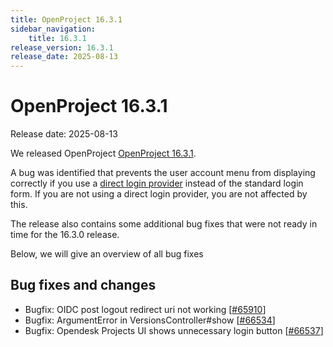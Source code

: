 ```yaml
---
title: OpenProject 16.3.1
sidebar_navigation:
    title: 16.3.1
release_version: 16.3.1
release_date: 2025-08-13
---
```


# OpenProject 16.3.1

Release date: 2025-08-13

We released OpenProject [OpenProject 16.3.1](https://community.openproject.org/versions/2218).

A bug was identified that prevents the user account menu from displaying correctly if you use a [direct login provider](https://www.openproject.org/docs/system-admin-guide/authentication/login-registration-settings/) instead of the standard login form.
If you are not using a direct login provider, you are not affected by this.

The release also contains some additional bug fixes that were not ready in time for the 16.3.0 release.

Below, we will give an overview of all bug fixes

<!--more-->

## Bug fixes and changes

<!-- Warning: Anything within the below lines will be automatically removed by the release script -->
<!-- BEGIN AUTOMATED SECTION -->

- Bugfix: OIDC post logout redirect uri not working \[[#65910](https://community.openproject.org/wp/65910)\]
- Bugfix: ArgumentError in VersionsController#show \[[#66534](https://community.openproject.org/wp/66534)\]
- Bugfix: Opendesk Projects UI shows unnecessary login button \[[#66537](https://community.openproject.org/wp/66537)\]

<!-- END AUTOMATED SECTION -->
<!-- Warning: Anything above this line will be automatically removed by the release script -->
